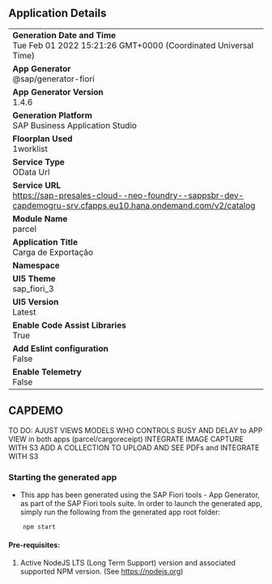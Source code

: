 ## Application Details
|               |
| ------------- |
|**Generation Date and Time**<br>Tue Feb 01 2022 15:21:26 GMT+0000 (Coordinated Universal Time)|
|**App Generator**<br>@sap/generator-fiori|
|**App Generator Version**<br>1.4.6|
|**Generation Platform**<br>SAP Business Application Studio|
|**Floorplan Used**<br>1worklist|
|**Service Type**<br>OData Url|
|**Service URL**<br>https://sap-presales-cloud--neo-foundry--sappsbr-dev-capdemogru-srv.cfapps.eu10.hana.ondemand.com/v2/catalog
|**Module Name**<br>parcel|
|**Application Title**<br>Carga de Exportação|
|**Namespace**<br>|
|**UI5 Theme**<br>sap_fiori_3|
|**UI5 Version**<br>Latest|
|**Enable Code Assist Libraries**<br>True|
|**Add Eslint configuration**<br>False|
|**Enable Telemetry**<br>False|

## CAPDEMO
TO DO:
AJUST VIEWS MODELS WHO CONTROLS BUSY AND DELAY to APP VIEW in both apps (parcel/cargoreceipt)
INTEGRATE IMAGE CAPTURE WITH S3
ADD A COLLECTION TO UPLOAD AND SEE PDFs and INTEGRATE WITH S3
### Starting the generated app

-   This app has been generated using the SAP Fiori tools - App Generator, as part of the SAP Fiori tools suite.  In order to launch the generated app, simply run the following from the generated app root folder:

```
    npm start
```

#### Pre-requisites:

1. Active NodeJS LTS (Long Term Support) version and associated supported NPM version.  (See https://nodejs.org)



